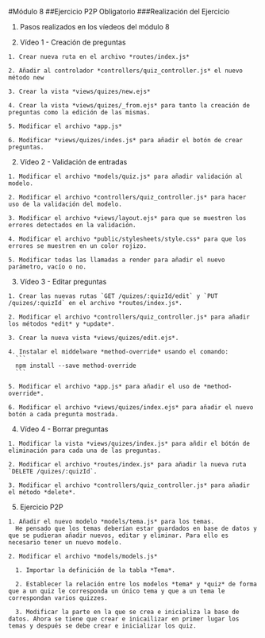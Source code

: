 #Módulo 8
##Ejercicio P2P Obligatorio
###Realización del Ejercicio

1. Pasos realizados en los víedeos del módulo 8

  1. Vídeo 1 - Creación de preguntas

    1. Crear nueva ruta en el archivo *routes/index.js*

    2. Añadir al controlador *controllers/quiz_controller.js* el nuevo método new

    3. Crear la vista *views/quizes/new.ejs*

    4. Crear la vista *views/quizes/_from.ejs* para tanto la creación de preguntas como la edición de las mismas.

    5. Modificar el archivo *app.js*

    6. Modificar *views/quizes/indes.js* para añadir el botón de crear preguntas.

  2. Vídeo 2 - Validación de entradas

    1. Modificar el archivo *models/quiz.js* para añadir validación al modelo.

    2. Modificar el archivo *controllers/quiz_controller.js* para hacer uso de la validación del modelo.

    3. Modificar el archivo *views/layout.ejs* para que se muestren los errores detectados en la validación.

    4. Modificar el archivo *public/stylesheets/style.css* para que los errores se muestren en un color rojizo.

    5. Modificar todas las llamadas a render para añadir el nuevo parámetro, vacío o no.

  3. Vídeo 3 - Editar preguntas

    1. Crear las nuevas rutas `GET /quizes/:quizId/edit` y `PUT /quizes/:quizId` en el archivo *routes/index.js*.

    2. Modificar el archivo *controllers/quiz_controller.js* para añadir los métodos *edit* y *update*.

    3. Crear la nueva vista *views/quizes/edit.ejs*.

    4. Instalar el middelware *method-override* usando el comando:
      ```
      npm install --save method-override
      ```

    5. Modificar el archivo *app.js* para añadir el uso de *method-override*.

    6. Modificar el archivo *views/quizes/index.ejs* para añadir el nuevo botón a cada pregunta mostrada.

  4. Vídeo 4 - Borrar preguntas

    1. Modificar la vista *views/quizes/index.js* para añdir el bótón de eliminación para cada una de las preguntas.

    2. Modificar el archivo *routes/index.js* para añadir la nueva ruta `DELETE /quizes/:quizId`.

    3. Modificar el archivo *controllers/quiz_controller.js* para añadir el método *delete*.

  5. Ejercicio P2P

    1. Añadir el nuevo modelo *models/tema.js* para los temas.
      He pensado que los temas deberían estar guardados en base de datos y que se pudieran añadir nuevos, editar y eliminar. Para ello es necesario tener un nuevo modelo.

    2. Modificar el archivo *models/models.js*

      1. Importar la definición de la tabla *Tema*.

      2. Establecer la relación entre los modelos *tema* y *quiz* de forma que a un quiz le corresponda un único tema y que a un tema le correspondan varios quizzes.

      3. Modificar la parte en la que se crea e inicializa la base de datos. Ahora se tiene que crear e inicailizar en primer lugar los temas y después se debe crear e inicializar los quiz.
      
